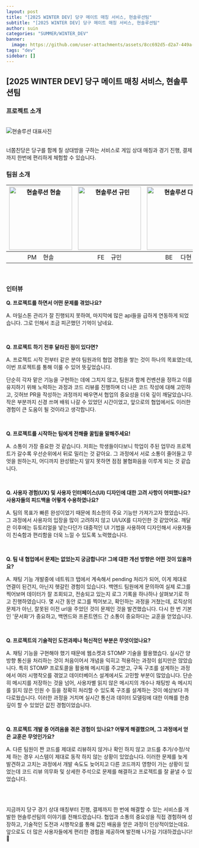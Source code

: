 ```yaml
---
layout: post
title: "[2025 WINTER DEV] 당구 메이트 매칭 서비스, 현솔루션팀"
subtitle: "[2025 WINTER DEV] 당구 메이트 매칭 서비스, 현솔루션팀"
author: suin
categories: "SUMMER/WINTER_DEV"
banner:
  image: https://github.com/user-attachments/assets/8cc692d5-d2a7-449a-812e-bdf03fa92a18
tags: "dev"
sidebar: []
---
```


## [2025 WINTER DEV] 당구 메이트 매칭 서비스, 현솔루션팀

### 프로젝트 소개

<br/>
<img src="https://github.com/user-attachments/assets/8cc692d5-d2a7-449a-812e-bdf03fa92a18" alt = "현솔루션 대표사진" />
<br/><br/>

너쫌친당은 당구를 함께 칠 상대방을 구하는 서비스로 게임 상대 매칭과 경기 진행, 결제까지 한번에 편리하게 체험할 수 있습니다.

### 팀원 소개

| <img src="https://github.com/user-attachments/assets/b1ddd35f-de40-4088-b89a-8d59c0bfaf0e" width="170" alt="현솔루션 현솔" /> | <img src="https://github.com/user-attachments/assets/91d126d6-f034-4906-a948-2308a1b2fbfc" width="170" alt="현솔루션 규민"/> | <img src="https://github.com/user-attachments/assets/512de1d4-811c-4b8e-a3a5-cb85a683bdcd" width="170" alt="현솔루션 다현" /> | <img src="https://github.com/user-attachments/assets/43f7f49e-997e-46b6-ab3c-fc1ca542ba17" width="170" alt="현솔루션 진혁" /> |
| :---------------------------------------------------------------------------------------------------------------------------: | :--------------------------------------------------------------------------------------------------------------------------: | :---------------------------------------------------------------------------------------------------------------------------: | :---------------------------------------------------------------------------------------------------------------------------: |
|                                                   PM &nbsp;&nbsp;&nbsp;현솔                                                   |                                                  FE &nbsp;&nbsp;&nbsp;규민                                                   |                                                  BE &nbsp;&nbsp;&nbsp; 다현                                                   |                                                  BE &nbsp;&nbsp;&nbsp; 진혁                                                   |

<br/>

### 인터뷰

**Q. 프로젝트를 하면서 어떤 문제를 겪었나요?**

A. 마일스톤 관리가 잘 진행되지 못하여, 마지막에 많은 api들을 급하게 연동하게 되었습니다. 그로 인해서 조금 피곤했던 기억이 남네요.

<br/>

**Q. 프로젝트 하기 전후 달라진 점이 있다면?**

A. 프로젝트 시작 전부터 같은 분야 팀원과의 협업 경험을 쌓는 것이 하나의 목표였는데, 이번 프로젝트를 통해 이룰 수 있어 뜻깊었습니다.

단순히 각자 맡은 기능을 구현하는 데에 그치지 않고, 팀원과 함께 컨벤션을 정하고 이를 유지하기 위해 노력하는 과정과 코드 리뷰를 진행하며 더 나은 코드 작성에 대해 고민하고, 깃허브 PR을 작성하는 과정까지 배우면서 협업의 중요성을 더욱 깊이 깨달았습니다. 작은 부분까지 신경 쓰며 배워 나갈 수 있었던 시간이었고, 앞으로의 협업에서도 이러한 경험이 큰 도움이 될 것이라고 생각합니다.

<br/>

**Q. 프로젝트를 시작하는 팀에게 전해줄 꿀팁을 말해주세요!**

A. 소통이 가장 중요한 것 같습니다. 저희는 학생들이다보니 학업이 주된 업무라 프로젝트가 갈수록 우선순위에서 뒤로 밀리는 것 같아요. 그 과정에서 서로 소통이 줄어들고 무엇을 원하는지, 어디까지 완성됐는지 알지 못하면 점점 불협화음을 이루게 되는 것 같습니다.

<br/>

**Q. 사용자 경험(UX) 및 사용자 인터페이스(UI) 디자인에 대한 고려 사항이 어떠했나요? 사용자들의 피드백을 어떻게 수용하였나요?**

A. 팀의 목표가 빠른 완성이었기 때문에 최소한의 주요 기능만 가져가고자 했었습니다. 그 과정에서 사용자의 입장을 많이 고려하지 않고 UI/UX를 디자인한 것 같았어요. 깨달은 이후에는 듀토리얼을 넣는다던가 대중적인 UI 기법을 사용하여 디자인해서 사용자들이 친숙함과 편리함을 더욱 느낄 수 있도록 노력했습니다.

<br/>

**Q. 팀 내 협업에서 문제는 없었는지 궁금합니다! 그에 대한 개선 방향은 어떤 것이 있을까요?**

A. 채팅 기능 개발중에 네트워크 탭에서 계속해서 pending 처리가 되어, 이게 제대로 연결이 된건지, 아닌지 헷갈린 경험이 있습니다. 백엔드 팀원에게 문의하여 실제 로그를 찍어보며 데이터가 잘 조회되고, 전송되고 있는지 로그 기록을 하나하나 살펴보기로 하고 진행하였습니다. 몇 시간 동안 로그를 찍어보고, 확인하는 과정을 거쳤는데, 로직상의 문제가 아닌, 잘못된 이전 url을 주었던 것이 문제인 것을 발견했습니다. 다시 한 번 기본인 '문서화'가 중요하고, 백엔드와 프론트엔드 간 소통이 중요하다는 교훈을 얻었습니다.

<br/>

**Q. 프로젝트의 기술적인 도전과제나 혁신적인 부분은 무엇이었나요?**

A. 채팅 기능을 구현해야 했기 때문에 웹소켓과 STOMP 기술을 활용했습다. 실시간 양방향 통신을 처리하는 것이 처음이어서 개념을 익히고 적용하는 과정이 쉽지만은 않았습니다. 특히 STOMP 프로토콜을 활용해 메시지를 주고받고, 구독 구조를 설계하는 과정에서 여러 시행착오를 겪었고 데이터베이스 설계에서도 고민할 부분이 많았습니다. 단순히 메시지를 저장하는 것을 넘어, 사용자별 읽지 않은 메시지의 개수나 채팅방 속 메시지를 읽지 않은 인원 수 등을 정확히 처리할 수 있도록 구조를 설계하는 것이 예상보다 까다로웠습니다. 이러한 과정을 거치며 실시간 통신과 데이터 모델링에 대한 이해를 한층 깊이 할 수 있었던 값진 경험이었습니다.

<br/>

**Q. 프로젝트 개발 중 어려움을 겪은 경험이 있나요? 어떻게 해결했으며, 그 과정에서 얻은 교훈은 무엇인가요?**

A. 다른 팀원이 짠 코드를 제대로 리뷰하지 않거나 확인 하지 않고 코드를 추가/수정/삭제 하는 경우 시스템이 제대로 동작 하지 않는 상황이 있었습니다. 이러한 문제를 늦게 발견하고 고치는 과정에서 개발 속도도 늦어지고 다른 코드까지 영향이 가는 상황이 있었는데 코드 리뷰 의무화 및 상세한 주석으로 문제를 해결하고 프로젝트를 잘 끝낼 수 있었습니다.

<br/>
<br/>

지금까지 당구 경기 상대 매칭부터 진행, 결제까지 한 번에 해결할 수 있는 서비스를 개발한 현솔루션팀의 이야기를 전해드렸습니다.
협업과 소통의 중요성을 직접 경험하며 성장하고, 기술적인 도전과 시행착오를 통해 값진 배움을 얻은 과정이 인상적이었는데요. 앞으로도 더 많은 사용자들에게 편리한 경험을 제공하며 발전해 나가길 기대하겠습니다! 🚀
